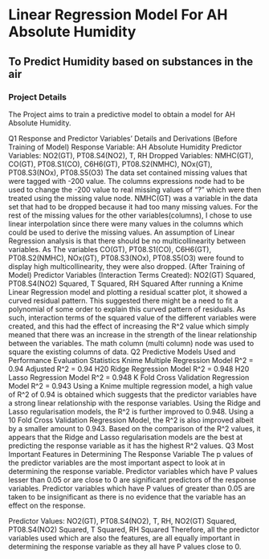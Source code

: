# Linear Regression Model For AH Absolute Humidity
## To Predict Humidity based on substances in the air

### Project Details
The Project aims to train a predictive model to obtain a model for AH Absolute Humidity.

Q1 Response and Predictor Variables’ Details and Derivations
(Before Training of Model)
Response Variable: AH Absolute Humidity
Predictor Variables: NO2(GT), PT08.S4(NO2), T, RH 
Dropped Variables: NMHC(GT), CO(GT), PT08.S1(CO), C6H6(GT), PT08.S2(NMHC), NOx(GT), PT08.S3(NOx), PT08.S5(O3)
The data set contained missing values that were tagged with -200 value.  The columns expressions node had to be used to change the -200 value to real missing values of “?” which were then treated using the missing value node.
NMHC(GT) was a variable in the data set that had to be dropped because it had too many missing values. For the rest of the missing values for the other variables(columns), I chose to use linear interpolation since there were many values in the columns which could be used to derive the missing values.
An assumption of Linear Regression analysis is that there should be no multicollinearity between variables. As The variables CO(GT), PT08.S1(CO), C6H6(GT), PT08.S2(NMHC), NOx(GT), PT08.S3(NOx), PT08.S5(O3) were found to display high multicollinearity, they were also dropped.
(After Training of Model)
Predictor Variables (Interaction Terms Created): NO2(GT) Squared, PT08.S4(NO2) Squared, T Squared, RH Squared
After running a Knime Linear Regression model and plotting a residual scatter plot, it showed a curved residual pattern. This suggested there might be a need to fit a polynomial of some order to explain this curved pattern of residuals. As such, interaction terms of the squared value of the different variables were created, and this had the effect of increasing the R^2 value which simply meaned that there was an increase in the strength of the linear relationship between the variables. The math column (multi column) node was used to square the existing columns of data. 
Q2 Predictive Models Used and Performance Evaluation Statistics
Knime Multiple Regression Model
R^2 = 0.94
Adjusted R^2 = 0.94
H20 Ridge Regression Model
R^2 = 0.948
H20 Lasso Regression Model
R^2 = 0.948
K Fold Cross Validation Regression Model
R^2 = 0.943
Using a Knime multiple regression model, a high value of R^2 of 0.94 is obtained which suggests that the predictor variables have a strong linear relationship with the response variables.
Using the Ridge and Lasso regularisation models, the R^2 is further improved to 0.948. 
Using a 10 Fold Cross Validation Regression Model, the R^2 is also improved albeit by a smaller amount to 0.943.
Based on the comparison of the R^2 values, it appears that the Ridge and Lasso regularisation models are the best at predicting the response variable as it has the highest R^2 values.
Q3 Most Important Features in Determining The Response Variable
The p values of the predictor variables are the most important aspect to look at in determining the response variable. Predictor variables which have P values lesser than 0.05 or are close to 0 are significant predictors of the response variables. Predictor variables which have P values of greater than 0.05 are taken to be insignificant as there is no evidence that the variable has an effect on the response.
 
Predictor Values: NO2(GT), PT08.S4(NO2), T, RH, NO2(GT) Squared, PT08.S4(NO2) Squared, T Squared, RH Squared
Therefore, all the predictor variables used which are also the features, are all equally important in determining the response variable as they all have P values close to 0.






